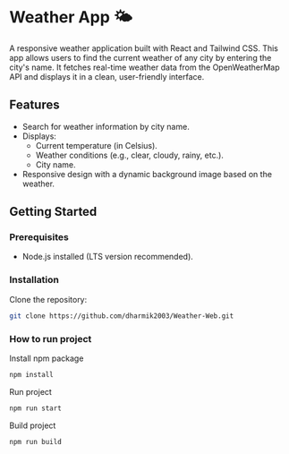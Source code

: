 # Weather App 🌤️

A responsive weather application built with React and Tailwind CSS. This app allows users to find the current weather of any city by entering the city's name. It fetches real-time weather data from the OpenWeatherMap API and displays it in a clean, user-friendly interface.

## Features

- Search for weather information by city name.
- Displays:
  - Current temperature (in Celsius).
  - Weather conditions (e.g., clear, cloudy, rainy, etc.).
  - City name.
- Responsive design with a dynamic background image based on the weather.


## Getting Started

### Prerequisites

- Node.js installed (LTS version recommended).

### Installation

Clone the repository:

```bash
git clone https://github.com/dharmik2003/Weather-Web.git
```

### How to run project

Install npm package

```bash
npm install
```

Run project

```bash
npm run start
```

Build project 

```bash
npm run build
```
